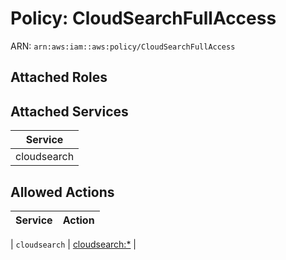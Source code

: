 # Policy: CloudSearchFullAccess

ARN: `arn:aws:iam::aws:policy/CloudSearchFullAccess`

## Attached Roles

## Attached Services

| Service |
|---------|
| cloudsearch |

## Allowed Actions

| Service | Action |
|:-------:|--------|

| `cloudsearch` | [cloudsearch:*](../actions.md#cloudsearch:all) |
